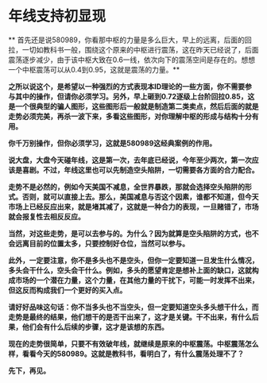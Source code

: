 年线支持初显现
====



** 首先还是说580989，你看那中枢的力量是多么巨大，早上的远离，后面的回拉，一切如教科书一般，围绕这个原来的中枢进行震荡，这在昨天已经说了，后面震荡逐步减少，由于该中枢大致在0.6一线，依次向下的震荡空间是存在的。想想一个中枢震荡可以从0.4到0.95，这就是震荡的力量。**

**之所以说这个，是希望以一种强烈的方式表现本ID理论的一些方面，你不需要参与其中的操作，但请你必须学习。另外，早上砸到0.72逐级上台阶回拉0.85，这是一个很典型的骗人图形，这些图形后一般就是制造第二类卖点，然后后面的就是走势必须完美，再杀一波下来，多看这些图形，对你理解中枢的形成与结构十分有用。**

**你千万别操作，但你必须学习，这就是580989这经典案例的作用。**

**说大盘，大盘今天碰年线，这是第一次，去年底已经说，今年至少两次，第一次应该是喜剧。不过，年线这里也可以先制造空头陷阱，一切需要各方面的合力配合。**

**走势不是必然的，例如今天美国不减息，全世界暴跌，那就会选择空头陷阱的形式。否则，就可以直接上去。那么，美国减息与否这个因素，谁都不知道，但今天市场上已经反应出来，就是堵其减了，这就是一种合力的表现，一旦赌错了，市场就会报复性去相反反应。**

**当然，对这些走势，是可以去参与的。为什么？因为就算是空头陷阱的方式，也不会远离目前的位置太多，只要控制好仓位，当然可以参与。**

**此外，一定要注意，你不是多头也不是空头，但你一定要知道一旦发生什么情况，多头会干什么，空头会干什么。例如，多头的愿望肯定是想补上面的缺口，这就构成市场的一个潜在力量，这个力量，在其他力量的干扰下，可能一时发挥不出来，但这反而构成我们一个更好的买入点。**

**请好好品味这句话：你不当多头也不当空头，但一定要知道空头多头想干什么，而走势是最终的结果，他们想干的是否干出来了，这才是关键。干不出来，有什么后果，他们会有什么后续的步骤，这才是该想的东西。**

**现在的走势很简单，只要不有效破年线，就继续是原来的中枢震荡。中枢震荡怎么样，看看今天的580989。这就是教科书，看明白了，有什么震荡处理不了？**

**先下，再见。**
